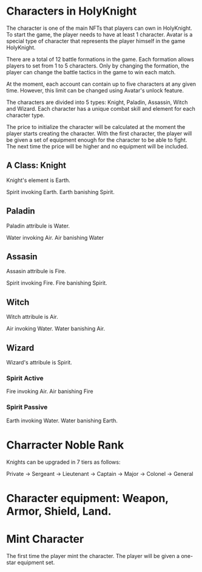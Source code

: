 # Characters in HolyKnight

The character is one of the main NFTs that players can own in HolyKnight. To start the game, the player needs to have at least 1 character. Avatar is a special type of character that represents the player himself in the game HolyKnight.

There are a total of 12 battle formations in the game. Each formation allows players to set from 1 to 5 characters. Only by changing the formation, the player can change the battle tactics in the game to win each match.

At the moment, each account can contain up to five characters at any given time. However, this limit can be changed using Avatar's unlock feature.

The characters are divided into 5 types: Knight, Paladin, Assassin, Witch and Wizard. Each character has a unique combat skill and element for each character type.

The price to initialize the character will be calculated at the moment the player starts creating the character. With the first character, the player will be given a set of equipment enough for the character to be able to fight. The next time the price will be higher and no equipment will be included.

## A Class: Knight

Knight's element is Earth.

Spirit invoking Earth. Earth banishing Spirit.

## Paladin

Paladin attribule is Water.

Water invoking Air. Air banishing Water

## Assasin

Assasin attribule is Fire.

Spirit invoking Fire. Fire banishing Spirit.

## Witch

Witch attribule is Air.

Air invoking Water. Water banishing Air.

## Wizard

Wizard's attribule is Spirit.

### Spirit Active

Fire invoking Air. Air banishing Fire

### Spirit Passive

Earth invoking Water. Water banishing Earth.

# Charracter Noble Rank

Knights can be upgraded in 7 tiers as follows:

Private -> Sergeant -> Lieutenant -> Captain -> Major -> Colonel -> General

# Character equipment: Weapon, Armor, Shield, Land.

# Mint Character

The first time the player mint the character. The player will be given a one-star equipment set.
